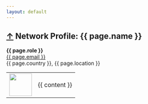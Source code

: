 ```yaml
---
layout: default
---
```


<article itemscope itemtype="http://schema.org/BlogPosting">
  <h1>
    <a href="/">&uarr;</a>
    Network Profile: {{ page.name }}
  </h1>
  <b><span class="subtitle">{{ page.role }}</span></b>
  <br>
  <a href="https://github.com/{{ page.github }}/">
    <span class="subtitle">{{ page.email }}</span>
  </a>
  <br>
  <span class="subtitle">{{ page.country }}, {{ page.location }}</span>

  <table width="100%" border="0">
    <tr>
      <td>
        <a href="https://github.com/{{ page.github }}/">
          <img src="https://github.com/{{ page.github }}.png?size=80" width="60">
        </a>
      </td>
      <td>
        {{ content }}
      </td>
    </tr>
  </table>

</article>
